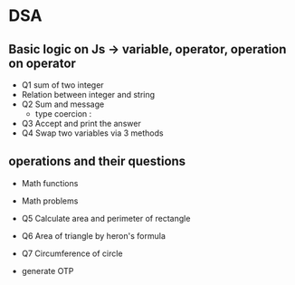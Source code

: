 # DSA

## Basic logic on Js -> variable, operator, operation on operator

- Q1 sum of two integer
- Relation between integer and string
- Q2 Sum and message
  - type coercion : 
- Q3 Accept and print the answer
- Q4 Swap two variables via 3 methods

## operations and their questions 

- Math functions
- Math problems 
- Q5 Calculate area and perimeter of rectangle
- Q6 Area of triangle by heron's formula
- Q7 Circumference of circle

- generate OTP